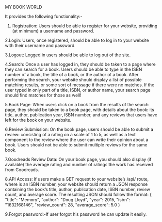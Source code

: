 MY BOOK WORLD

It provides the following functionality:-
1. Registration: Users should be able to register for your website, providing (at minimum) a username and password.

2.Login: Users, once registered, should be able to log in to your website with their username and password.

3.Logout: Logged in users should be able to log out of the site.

4.Search: Once a user has logged in, they should be taken to a page where they can search for a book. Users should be able to type in the ISBN number of a book, the title of a book, or the author of a book. After performing the search, your website should display a list of possible matching results, or some sort of message if there were no matches. If the user typed in only part of a title, ISBN, or author name, your search page should find matches for those as well!

5.Book Page: When users click on a book from the results of the search page, they should be taken to a book page, with details about the book: its title, author, publication year, ISBN number, and any reviews that users have left for the book on your website.

6.Review Submission: On the book page, users should be able to submit a review: consisting of a rating on a scale of 1 to 5, as well as a text component to the review where the user can write their opinion about a book. Users should not be able to submit multiple reviews for the same book.

7.Goodreads Review Data: On your book page, you should also display (if available) the average rating and number of ratings the work has received from Goodreads.

8.API Access: If users make a GET request to your website’s /api/<isbn> route, where <isbn> is an ISBN number, your website should return a JSON response containing the book’s title, author, publication date, ISBN number, review count, and average score. The resulting JSON should follow the format:
{
    "title": "Memory",
    "author": "Doug Lloyd",
    "year": 2015,
    "isbn": "1632168146",
    "review_count": 28,
    "average_score": 5.0
}

9.Forgot password:-If user forgot  his password he can update it easily.
